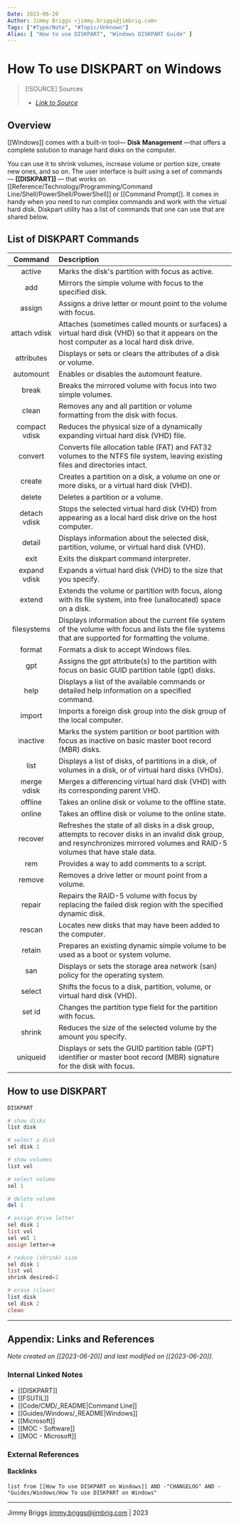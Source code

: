 ```yaml
---
Date: 2023-06-20
Author: Jimmy Briggs <jimmy.briggs@jimbrig.com>
Tags: ["#Type/Note", "#Topic/Unknown"]
Alias: [ "How to use DISKPART", "Windows DISKPART Guide" ]
---
```


# How To use DISKPART on Windows

> [!SOURCE] Sources
> - *[Link to Source]()*

## Overview

[[Windows]] comes with a built-in tool— **Disk Management** —that offers a complete solution to manage hard disks on the computer. 

You can use it to shrink volumes, increase volume or portion size, create new ones, and so on. The user interface is built using a set of commands— **[[DISKPART]]** — that works on [[Reference/Technology/Programming/Command Line/Shell/PowerShell/PowerShell]] or [[Command Prompt]]. It comes in handy when you need to run complex commands and work with the virtual hard disk. Diskpart utility has a list of commands that one can use that are shared below.

## List of DISKPART Commands

|    Command    |                         Description                          |
| :-----------: | :---------------------------------------------------------- |
|    active     |       Marks the disk's partition with focus as active.       |
|      add      | Mirrors the simple volume with focus to the specified disk.  |
|    assign     | Assigns a drive letter or mount point to the volume with focus. |
| attach vdisk  | Attaches (sometimes called mounts or surfaces) a virtual hard disk (VHD) so that it appears on the host computer as a local hard disk drive. |
|  attributes   | Displays or sets or clears the attributes of a disk or volume. |
|   automount   |          Enables or disables the automount feature.          |
|     break     | Breaks the mirrored volume with focus into two simple volumes. |
|     clean     | Removes any and all partition or volume formatting from the disk with focus. |
| compact vdisk | Reduces the physical size of a dynamically expanding virtual hard disk (VHD) file. |
|    convert    | Converts file allocation table (FAT) and FAT32 volumes to the NTFS file system, leaving existing files and directories intact. |
|    create     | Creates a partition on a disk, a volume on one or more disks, or a virtual hard disk (VHD). |
|    delete     |               Deletes a partition or a volume.               |
| detach vdisk  | Stops the selected virtual hard disk (VHD) from appearing as a local hard disk drive on the host computer. |
|    detail     | Displays information about the selected disk, partition, volume, or virtual hard disk (VHD). |
|     exit      |           Exits the diskpart command interpreter.            |
| expand vdisk  | Expands a virtual hard disk (VHD) to the size that you specify. |
|    extend     | Extends the volume or partition with focus, along with its file system, into free (unallocated) space on a disk. |
|  filesystems  | Displays information about the current file system of the volume with focus and lists the file systems that are supported for formatting the volume. |
|    format     |           Formats a disk to accept Windows files.            |
|      gpt      | Assigns the gpt attribute(s) to the partition with focus on basic GUID partition table (gpt) disks. |
|     help      | Displays a list of the available commands or detailed help information on a specified command. |
|    import     | Imports a foreign disk group into the disk group of the local computer. |
|   inactive    | Marks the system partition or boot partition with focus as inactive on basic master boot record (MBR) disks. |
|     list      | Displays a list of disks, of partitions in a disk, of volumes in a disk, or of virtual hard disks (VHDs). |
|  merge vdisk  | Merges a differencing virtual hard disk (VHD) with its corresponding parent VHD. |
|    offline    |     Takes an online disk or volume to the offline state.     |
|    online     |     Takes an offline disk or volume to the online state.     |
|    recover    | Refreshes the state of all disks in a disk group, attempts to recover disks in an invalid disk group, and resynchronizes mirrored volumes and RAID-5 volumes that have stale data. |
|      rem      |         Provides a way to add comments to a script.          |
|    remove     |     Removes a drive letter or mount point from a volume.     |
|    repair     | Repairs the RAID-5 volume with focus by replacing the failed disk region with the specified dynamic disk. |
|    rescan     | Locates new disks that may have been added to the computer.  |
|    retain     | Prepares an existing dynamic simple volume to be used as a boot or system volume. |
|      san      | Displays or sets the storage area network (san) policy for the operating system. |
|    select     | Shifts the focus to a disk, partition, volume, or virtual hard disk (VHD). |
|    set id     | Changes the partition type field for the partition with focus. |
|    shrink     | Reduces the size of the selected volume by the amount you specify. |
|   uniqueid    | Displays or sets the GUID partition table (GPT) identifier or master boot record (MBR) signature for the disk with focus. |

## How to use DISKPART

```powershell
DISKPART

# show disks
list disk

# select a disk
sel disk 1

# show volumes
list vol

# select volume
sel 1

# delete volume
del 1

# assign drive letter
sel disk 1
list vol
sel vol 1
assign letter=e

# reduce (shrink) size
sel disk 1
list vol
shrink desired=1

# erase (clean)
list disk
sel disk 2
clean
```

***

## Appendix: Links and References

*Note created on [[2023-06-20]] and last modified on [[2023-06-20]].*

### Internal Linked Notes

- [[DISKPART]]
- [[FSUTIL]]
- [[Code/CMD/_README|Command Line]]
- [[Guides/Windows/_README|Windows]]
- [[Microsoft]]
- [[MOC - Software]]
- [[MOC - Microsoft]]

### External References

#### Backlinks

```dataview
list from [[How To use DISKPART on Windows]] AND -"CHANGELOG" AND -"Guides/Windows/How To use DISKPART on Windows"
```


***

Jimmy Briggs <jimmy.briggs@jimbrig.com> | 2023

